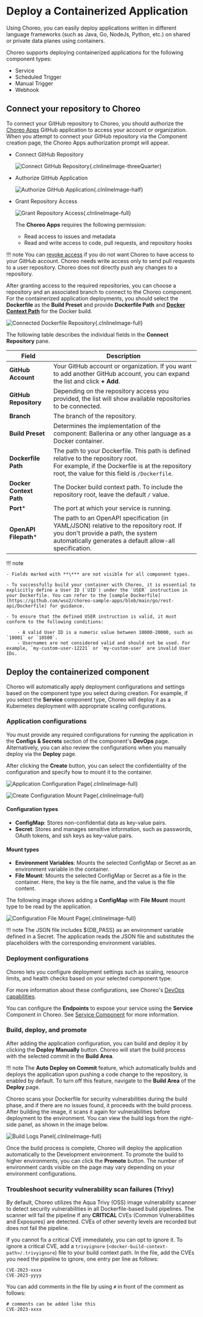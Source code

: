 # Deploy a Containerized Application 

Using Choreo, you can easily deploy applications written in different language frameworks (such as Java, Go, NodeJs, Python, etc.) on shared or private data planes using containers.

Choreo supports deploying containerized applications for the following component types:

- Service
- Scheduled Trigger
- Manual Trigger
- Webhook

## Connect your repository to Choreo

To connect your GitHub repository to Choreo, you should authorize the [Choreo Apps](https://github.com/marketplace/choreo-apps) GitHub application to access your account or organization. When you attempt to connect your GitHub repository via the Component creation page, the Choreo Apps authorization prompt will appear.

* Connect GitHub Repository
    
    ![Connect GitHub Repository](../assets/img/develop-components/deploy/create-component-authz-github-page.png){.cInlineImage-threeQuarter}

* Authorize GitHub Application
    
    ![Authorize GitHub Application](../assets/img/develop-components/deploy/authz-choreo-github-app.png){.cInlineImage-half}

* Grant Repository Access

    ![Grant Repository Access](../assets/img/develop-components/deploy/github-repo-access.png){.cInlineImage-full}


    The **Choreo Apps** requires the following permission:
    
    - Read access to issues and metadata
    - Read and write access to code, pull requests, and repository hooks

!!! note
    You can [revoke access](https://docs.github.com/en/authentication/keeping-your-account-and-data-secure/reviewing-your-authorized-integrations#reviewing-your-authorized-github-apps) if you do not want Choreo to have access to your GitHub account. Choreo needs write access only to send pull requests to a user repository. Choreo does not directly push any changes to a repository.

After granting access to the required repositories, you can choose a repository and an associated branch to connect to the Choreo component.
For the containerized application deployments, you should select the **Dockerfile** as the **Build Preset** and provide **Dockerfile Path** and [**Docker Context Path**](https://docs.docker.com/build/building/context/#path-context) for the Docker build.

![Connected Dockerfile Repository](../assets/img/develop-components/deploy/create-component-connected-repo.png){.cInlineImage-full}

The following table describes the individual fields in the **Connect Repository** pane.

| **Field**               | **Description**                                                                                                                                                                      |
|-------------------------|--------------------------------------------------------------------------------------------------------------------------------------------------------------------------------------|
| **GitHub Account**      | Your GitHub account or organization. If you want to add another GitHub account, you can expand the list and click **+ Add**.                                                            |
| **GitHub Repository**   | Depending on the repository access you provided, the list will show available repositories to be connected.                                                                                  |
| **Branch**              | The branch of the repository.                                                                                                                                                         |
| **Build Preset**        | Determines the implementation of the component: Ballerina or any other language as a Docker container.                                                                                |
| **Dockerfile Path**     | The path to your Dockerfile. This path is defined relative to the repository root.<br/>For example, if the Dockerfile is at the repository root, the value for this field is `/Dockerfile`. |
| **Docker Context Path** | The Docker build context path. To include the repository root, leave the default `/` value.                                                                                          |
| **Port***               | The port at which your service is running.                                                                                                                                           |
| **OpenAPI Filepath***   | The path to an OpenAPI specification (in YAML/JSON) relative to the repository root. If you don't provide a path, the system automatically generates a default allow-all specification.    |

   
!!! note
 
    - Fields marked with **\*** are not visible for all component types.

    - To successfully build your container with Choreo, it is essential to explicitly define a User ID (`UID`) under the `USER` instruction in your Dockerfile. You can refer to the [sample Dockerfile](https://github.com/wso2/choreo-sample-apps/blob/main/go/rest-api/Dockerfile) for guidance.

    - To ensure that the defined USER instruction is valid, it must conform to the following conditions:
        
        - A valid User ID is a numeric value between 10000-20000, such as `10001` or `10500`.
        - Usernames are not considered valid and should not be used. For example, `my-custom-user-12221` or `my-custom-user` are invalid User IDs.

## Deploy the containerized component

Choreo will automatically apply deployment configurations and settings based on the component type you select during creation.
For example, if you select the **Service** component type, Choreo will deploy it as a Kubernetes deployment with appropriate scaling configurations.

### Application configurations

You must provide any required configurations for running the application in the **Configs & Secrets** section of the component's **DevOps** page. Alternatively, you can also review the configurations when you manually deploy via the **Deploy** page.

After clicking the **Create** button, you can select the confidentiality of the configuration and specify how to mount it to the container.

![Application Configuration Page](../assets/img/develop-components/deploy/deploy-app-config-page.png){.cInlineImage-full}

![Create Configuration Mount Page](../assets/img/develop-components/deploy/deploy-app-config-type-mount-page.png){.cInlineImage-full}

#### Configuration types

* **ConfigMap**: Stores non-confidential data as key-value pairs.
* **Secret**: Stores and manages sensitive information, such as passwords, OAuth tokens, and ssh keys as key-value pairs.

#### Mount types

* **Environment Variables**: Mounts the selected ConfigMap or Secret as an environment variable in the container.
* **File Mount**: Mounts the selected ConfigMap or Secret as a file in the container. Here, the key is the file name, and the value is the file content.

The following image shows adding a **ConfigMap** with **File Mount** mount type to be read by the application.

![Configuration File Mount Page](../assets/img/develop-components/deploy/deploy-app-config-file-mount.png){.cInlineImage-full}

!!! note
    The JSON file includes ${DB_PASS} as an environment variable defined in a Secret. The application reads the JSON file and substitutes the placeholders with the corresponding environment variables.

### Deployment configurations

Choreo lets you configure deployment settings such as scaling, resource limits, and health checks based on your selected component type.

For more information about these configurations, see Choreo's [DevOps capabilities](../devops-and-ci-cd/view-runtime-details.md).

You can configure the **Endpoints** to expose your service using the **Service** Component in Choreo. See [Service Component](../develop-components/develop-services/develop-a-service.md) for more information. 

### Build, deploy, and promote

After adding the application configuration, you can build and deploy it by clicking the **Deploy Manually** button. Choreo will start the build process with the selected commit in the **Build Area**. 

!!! note
    The **Auto Deploy on Commit** feature, which automatically builds and deploys the application upon pushing a code change to the repository, is enabled by default. To turn off this feature, navigate to the **Build Area** of the **Deploy** page.

Choreo scans your Dockerfile for security vulnerabilities during the build phase, and if there are no issues found, it proceeds with the build process. After building the image, it scans it again for vulnerabilities before deployment to the environment. You can view the build logs from the right-side panel, as shown in the image below.

![Build Logs Panel](../assets/img/develop-components/deploy/build-deploy-page-logs.png){.cInlineImage-full}

Once the build process is complete, Choreo will deploy the application automatically to the Development environment. To promote the build to higher environments, you can click the **Promote** button. The number of environment cards visible on the page may vary depending on your environment configurations.

### Troubleshoot security vulnerability scan failures (Trivy)

By default, Choreo utilizes the Aqua Trivy (OSS) image vulnerability scanner to detect security vulnerabilities in all Dockerfile-based build pipelines. The scanner will fail the pipeline if any **CRITICAL** CVEs (Common Vulnerabilities and Exposures) are detected. CVEs of other severity levels are recorded but does not fail the pipeline.

If you cannot fix a critical CVE immediately, you can opt to ignore it. To ignore a critical CVE, add a `trivyignore` (`<docker-build-context-path>/.trivyignore`) file to your build context path. In the file, add the CVEs you need the pipeline to ignore, one entry per line as follows:

```
CVE-2023-xxxx
CVE-2023-yyyy
```

You can add comments in the file by using `#` in front of the comment as follows: 

```
# comments can be added like this
CVE-2023-xxxx
```